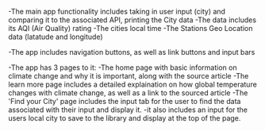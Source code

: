 -The main app functionality includes taking in user input (city) and comparing it to the associated API, printing the City data
-The data includes its AQI (Air Quality) rating 
-The cities local time
-The Stations Geo Location data (latatude and longitude)

-The app includes navigation buttons, as well as link buttons and input bars

 -The app has 3 pages to it:
    -The home page with basic information on climate change and why it is important, along with the source article 
    -The learn more page includes a detailed explaination on how global temperature changes with climate change, as well as a link to the sourced article 
    -The 'Find your City' page includes the input tab for the user to find the data associated with their input and display it. 
        -it also includes an input for the users local city to save to the library and display at the top of the page.
